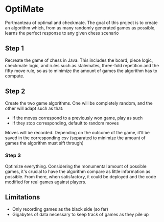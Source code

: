 # OptiMate

Portmanteau of optimal and checkmate. The goal of this project is to create an algorithm which, from as many randomly generated games as possible, learns the perfect response to any given chess scenario

## Step 1

Recreate the game of chess in Java. This includes the board, piece logic, checkmate logic, and rules such as stalemates, three-fold repetition and the fifty move rule, so as to minimize the amount of games the algorithm has to compute.

## Step 2

Create the two game algorithms. One will be completely random, and the other will adapt such as that:

- If the moves correspond to a previously won game, play as such
- If they stop corresponding, default to random moves

Moves will be recorded. Depending on the outcome of the game, it'll be saved in the corresponding csv (separated to minimize the amount of games the algorithm must sift through)

### Step 3

Optimize everything. Considering the monumental amount of possible games, it's crucial to have the algorithm compare as little information as possible. From there, when satisfactory, it could be deployed and the code modified for real games against players.

## Limitations

- Only recording games as the black side (so far)
- Gigabytes of data necessary to keep track of games as they pile up


